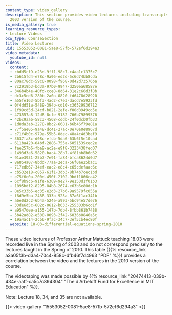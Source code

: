 ```yaml
---
content_type: video_gallery
description: This section provides video lectures including transcripts from the Spring
  2003 version of the course.
is_media_gallery: true
learning_resource_types:
- Lecture Videos
ocw_type: CourseSection
title: Video Lectures
uid: 15553052-0081-5ae8-57fb-572ef6d294a3
video_metadata:
  youtube_id: null
videos:
  content:
  - cbdd5cf9-e23d-9ff1-98c7-c4aa1c1375c7
  - 2b615fd4-e78c-9a06-ed2d-5c6d74bb8cda
  - 80ac78dc-59c0-0098-f968-0d42d73576ba
  - 7c2919b3-bd3a-97b0-9947-d250ea68587e
  - 346b4b4e-40fd-cce8-8d64-31e2c66d3f8b
  - dc3c5ed6-280b-2a0a-0820-fd6478d28920
  - a55fe163-5bf3-4ad2-c7e3-dacd7e5923fd
  - 0f4dd51a-5489-394b-cd10-c36529936712
  - 1f99cd5d-24cf-b821-2efe-f00d0949cd5e
  - 473557a8-12d8-8cfe-9182-766b79899576
  - 42bc9aa6-58c3-4568-cddb-24f0dcb0fb33
  - 1d8da3ab-2278-8bc2-6681-b6b46f79e81a
  - 77f5ae05-9a48-dc41-27ac-0e70e0e8967d
  - c71f4b0c-979a-55b5-0dec-48a4c4d3bef9
  - 3637fa8c-d08c-efcb-5da6-63b6f5e10cad
  - 611ba420-04bf-2886-755a-6051539ced2e
  - fae257b6-fba9-ac2e-e9f8-3223438fed07
  - 1493d3a6-5820-bac4-28b7-4f81bb8b6d62
  - 91ae3931-25b7-7e91-fa84-bfca8624d0d7
  - 8e854a07-8bdd-77aa-2eca-56f0ae25bac1
  - 717edb67-34ef-eac2-e8c4-c65cdefaac6c
  - cb532e18-c857-61f1-3db3-8b74b7cec1bd
  - e75f6e0a-200d-450f-2102-9bdf1066ca42
  - 6cf8b9c6-91fe-6309-9e27-9e150d1f01b3
  - 1095bdf2-8295-84b8-2674-e63b6e80dc1b
  - 8e5c33b5-ec35-e2d3-27b6-9a9579fc055a
  - f8d9e5ba-2488-333b-923a-87a6f1ac341b
  - a6e0d2c2-6b4a-524e-a993-5bc94e57de76
  - 33de6d5c-602c-0612-b633-255303b6cd1f
  - a9547dee-a155-147b-7db4-8fbb861b7488
  - 5b42ad82-e500-0093-2f42-6036b0846a5c
  - 19a4ac14-2cb6-9fac-34c7-3ef5cb4ec80f
  website: 18-03-differential-equations-spring-2010
---
```


These video lectures of Professor Arthur Mattuck teaching 18.03 were recorded live in the Spring of 2003 and do not correspond precisely to the lectures taught in the Spring of 2010. This table ({{% resource_link a3a05f3b-d3a4-70c4-858c-dfb46f7d4963 "PDF" %}}) provides a correlation between the video and the lectures in the 2010 version of the course.

The videotaping was made possible by {{% resource_link "20474413-039b-434e-aaff-ca5c7c894304" "The d'Arbeloff Fund for Excellence in MIT Education" %}}.

Note: Lecture 18, 34, and 35 are not available.

{{< video-gallery "15553052-0081-5ae8-57fb-572ef6d294a3" >}}

